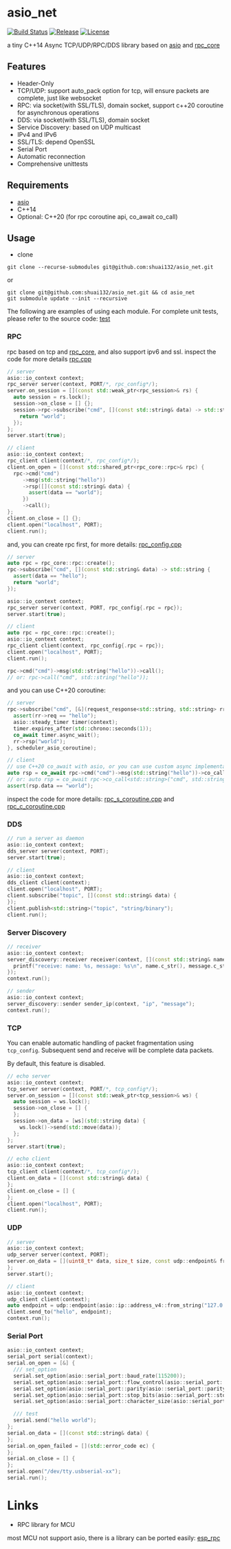 # asio_net

[![Build Status](https://github.com/shuai132/asio_net/workflows/CI/badge.svg)](https://github.com/shuai132/asio_net/actions?workflow=CI)
[![Release](https://img.shields.io/github/release/shuai132/asio_net.svg)](https://github.com/shuai132/asio_net/releases)
[![License](https://img.shields.io/badge/License-MIT-blue.svg)](LICENSE)

a tiny C++14 Async TCP/UDP/RPC/DDS library based on [asio](http://think-async.com/Asio/)
and [rpc_core](https://github.com/shuai132/rpc_core)

## Features

* Header-Only
* TCP/UDP: support auto_pack option for tcp, will ensure packets are complete, just like websocket
* RPC: via socket(with SSL/TLS), domain socket, support c++20 coroutine for asynchronous operations
* DDS: via socket(with SSL/TLS), domain socket
* Service Discovery: based on UDP multicast
* IPv4 and IPv6
* SSL/TLS: depend OpenSSL
* Serial Port
* Automatic reconnection
* Comprehensive unittests

## Requirements

* [asio](http://think-async.com/Asio/)
* C++14
* Optional: C++20 (for rpc coroutine api, co_await co_call)

## Usage

* clone

```shell
git clone --recurse-submodules git@github.com:shuai132/asio_net.git
```

or

```shell
git clone git@github.com:shuai132/asio_net.git && cd asio_net
git submodule update --init --recursive
```

The following are examples of using each module. For complete unit tests,
please refer to the source code: [test](test)

### RPC

rpc based on tcp and [rpc_core](https://github.com/shuai132/rpc_core), and also support ipv6 and ssl.
inspect the code for more details [rpc.cpp](test/rpc.cpp)

```c++
// server
asio::io_context context;
rpc_server server(context, PORT/*, rpc_config*/);
server.on_session = [](const std::weak_ptr<rpc_session>& rs) {
  auto session = rs.lock();
  session->on_close = [] {};
  session->rpc->subscribe("cmd", [](const std::string& data) -> std::string {
    return "world";
  });
};
server.start(true);
```

```c++
// client
asio::io_context context;
rpc_client client(context/*, rpc_config*/);
client.on_open = [](const std::shared_ptr<rpc_core::rpc>& rpc) {
  rpc->cmd("cmd")
     ->msg(std::string("hello"))
     ->rsp([](const std::string& data) {
       assert(data == "world");
     })
     ->call();
};
client.on_close = [] {};
client.open("localhost", PORT);
client.run();
```

and, you can create rpc first, for more details: [rpc_config.cpp](test/rpc_config.cpp)

```c++
// server
auto rpc = rpc_core::rpc::create();
rpc->subscribe("cmd", [](const std::string& data) -> std::string {
  assert(data == "hello");
  return "world";
});

asio::io_context context;
rpc_server server(context, PORT, rpc_config{.rpc = rpc});
server.start(true);
```

```c++
// client
auto rpc = rpc_core::rpc::create();
asio::io_context context;
rpc_client client(context, rpc_config{.rpc = rpc});
client.open("localhost", PORT);
client.run();

rpc->cmd("cmd")->msg(std::string("hello"))->call();
// or: rpc->call("cmd", std::string("hello"));
```

and you can use C++20 coroutine:

```c++
// server
rpc->subscribe("cmd", [&](request_response<std::string, std::string> rr) -> asio::awaitable<void> {
  assert(rr->req == "hello");
  asio::steady_timer timer(context);
  timer.expires_after(std::chrono::seconds(1));
  co_await timer.async_wait();
  rr->rsp("world");
}, scheduler_asio_coroutine);

// client
// use C++20 co_await with asio, or you can use custom async implementation, and co_await it!
auto rsp = co_await rpc->cmd("cmd")->msg(std::string("hello"))->co_call<std::string>();
// or: auto rsp = co_await rpc->co_call<std::string>("cmd", std::string("hello"));
assert(rsp.data == "world");
```

inspect the code for more
details: [rpc_s_coroutine.cpp](test/rpc_s_coroutine.cpp)
and [rpc_c_coroutine.cpp](test/rpc_c_coroutine.cpp)

### DDS

```c++
// run a server as daemon
asio::io_context context;
dds_server server(context, PORT);
server.start(true);
```

```c++
// client
asio::io_context context;
dds_client client(context);
client.open("localhost", PORT);
client.subscribe("topic", [](const std::string& data) {
});
client.publish<std::string>("topic", "string/binary");
client.run();
```

### Server Discovery

```c++
// receiver
asio::io_context context;
server_discovery::receiver receiver(context, [](const std::string& name, const std::string& message) {
  printf("receive: name: %s, message: %s\n", name.c_str(), message.c_str());
});
context.run();
```

```c++
// sender
asio::io_context context;
server_discovery::sender sender_ip(context, "ip", "message");
context.run();
```

### TCP

You can enable automatic handling of packet fragmentation using `tcp_config`.
Subsequent send and receive will be complete data packets.

By default, this feature is disabled.

```c++
// echo server
asio::io_context context;
tcp_server server(context, PORT/*, tcp_config*/);
server.on_session = [](const std::weak_ptr<tcp_session>& ws) {
  auto session = ws.lock();
  session->on_close = [] {
  };
  session->on_data = [ws](std::string data) {
    ws.lock()->send(std::move(data));
  };
};
server.start(true);
```

```c++
// echo client
asio::io_context context;
tcp_client client(context/*, tcp_config*/);
client.on_data = [](const std::string& data) {
};
client.on_close = [] {
};
client.open("localhost", PORT);
client.run();
```

### UDP

```c++
// server
asio::io_context context;
udp_server server(context, PORT);
server.on_data = [](uint8_t* data, size_t size, const udp::endpoint& from) {
};
server.start();
```

```c++
// client
asio::io_context context;
udp_client client(context);
auto endpoint = udp::endpoint(asio::ip::address_v4::from_string("127.0.0.1"), PORT);
client.send_to("hello", endpoint);
context.run();
```

### Serial Port

```c++
asio::io_context context;
serial_port serial(context);
serial.on_open = [&] {
  /// set_option
  serial.set_option(asio::serial_port::baud_rate(115200));
  serial.set_option(asio::serial_port::flow_control(asio::serial_port::flow_control::none));
  serial.set_option(asio::serial_port::parity(asio::serial_port::parity::none));
  serial.set_option(asio::serial_port::stop_bits(asio::serial_port::stop_bits::one));
  serial.set_option(asio::serial_port::character_size(asio::serial_port::character_size(8)));

  /// test
  serial.send("hello world");
};
serial.on_data = [](const std::string& data) {
};
serial.on_open_failed = [](std::error_code ec) {
};
serial.on_close = [] {
};
serial.open("/dev/tty.usbserial-xx");
serial.run();
```

# Links

* RPC library for MCU

most MCU not support asio, there is a library can be ported easily: [esp_rpc](https://github.com/shuai132/esp_rpc)
